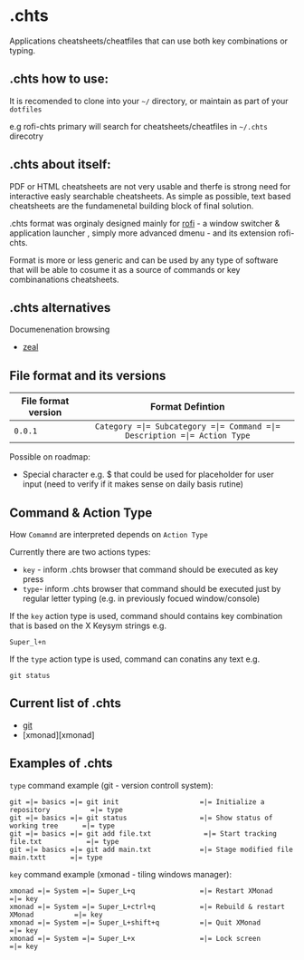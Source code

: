 .chts
=======
Applications cheatsheets/cheatfiles that can use both key combinations or typing.


.chts how to use:
-----------------
It is recomended to clone into your ```~/``` directory, or maintain as part of your ```dotfiles```

e.g 
rofi-chts primary will search for cheatsheets/cheatfiles in ```~/.chts``` direcotry


.chts about itself:
-----------------

PDF or HTML cheatsheets are not very usable and therfe is strong need for interactive easly searchable cheatsheets.
As simple as possible, text based cheatsheets are the fundamenetal building block of final solution. 

.chts format was orginaly designed mainly for [rofi](https://github.com/DaveDavenport/rofi) - a window switcher & application launcher  , simply more advanced dmenu -  and its extension rofi-chts.

Format is more or less generic and can be used by any type of software that will be able to cosume it as a source of commands or key combinanations cheatsheets.

.chts alternatives
-----------------

Documenenation browsing
- [zeal](https://github.com/zealdocs/zeal)


File format and its versions
--------

| File format version              | Format Defintion                                                           | 
| -------------------------------- |:-------------------------------------------------------------------------:| 
| `0.0.1`                          | ```Category =\|= Subcategory =\|= Command =\|= Description =\|= Action Type```|


Possible on roadmap:
 - Special character e.g. $ that could be used for placeholder for user input (need to verify if it makes sense on daily basis rutine)


Command & Action Type
-----------------
How ```Comamnd``` are interpreted depends on ```Action Type```  

Currently there are two actions types:

 - ```key``` - inform .chts browser that command should be executed as key press  
 - ```type```- inform .chts browser that command should be executed just by regular letter typing (e.g. in previously focued window/console)

If the ```key``` action type is used, command should contains key combination that is based on the X Keysym strings e.g.

```
Super_l+n

```

If the ```type``` action type is used, command can conatins any text e.g.
```
git status
```



Current list of .chts
----------------------

- [git](git)
- [xmonad][xmonad]



Examples of .chts
----------------------
```type``` command example (git - version controll system):

```
git =|= basics =|= git init                    =|= Initialize a repository          =|= type
git =|= basics =|= git status                  =|= Show status of working tree      =|= type
git =|= basics =|= git add file.txt             =|= Start tracking file.txt           =|= type
git =|= basics =|= git add main.txt            =|= Stage modified file main.txtt      =|= type
```

```key``` command example (xmonad - tiling windows manager):

```
xmonad =|= System =|= Super_L+q                =|= Restart XMonad                    =|= key
xmonad =|= System =|= Super_L+ctrl+q           =|= Rebuild & restart XMonad          =|= key
xmonad =|= System =|= Super_L+shift+q          =|= Quit XMonad                       =|= key
xmonad =|= System =|= Super_L+x                =|= Lock screen                       =|= key
```

